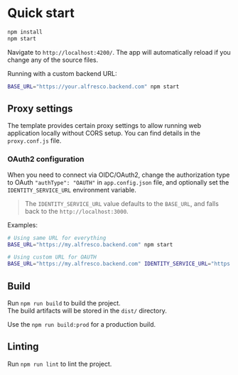 # Quick start

```sh
npm install
npm start
```

Navigate to `http://localhost:4200/`.
The app will automatically reload if you change any of the source files.

Running with a custom backend URL:

```sh
BASE_URL="https://your.alfresco.backend.com" npm start
```

## Proxy settings

The template provides certain proxy settings to allow running web application locally without CORS setup.
You can find details in the `proxy.conf.js` file.

### OAuth2 configuration

When you need to connect via OIDC/OAuth2, change the authorization type to OAuth `"authType": "OAUTH"` in `app.config.json` file, 
and optionally set the `IDENTITY_SERVICE_URL` environment variable.

> The `IDENTITY_SERVICE_URL` value defaults to the `BASE_URL`, and falls back to the `http://localhost:3000`.

Examples:

```sh
# Using same URL for everything
BASE_URL="https://my.alfresco.backend.com" npm start

# Using custom URL for OAUTH
BASE_URL="https://my.alfresco.backend.com" IDENTITY_SERVICE_URL="https://my.auth.com/auth" npm start
```

## Build

Run `npm run build` to build the project.  
The build artifacts will be stored in the `dist/` directory.

Use the `npm run build:prod` for a production build.

## Linting

Run `npm run lint` to lint the project.
